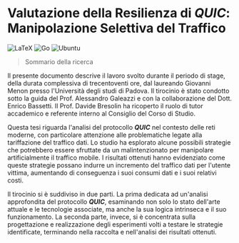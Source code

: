 # Valutazione della Resilienza di  **_QUIC_**: Manipolazione Selettiva del Traffico
![LaTeX](https://img.shields.io/badge/latex-%23008080.svg?style=for-the-badge&logo=latex&logoColor=white)
![Go](https://img.shields.io/badge/go-%2300ADD8.svg?style=for-the-badge&logo=go&logoColor=white)
![Ubuntu](https://img.shields.io/badge/Ubuntu-E95420?style=for-the-badge&logo=ubuntu&logoColor=white)

> Sommario della ricerca

Il presente documento descrive il lavoro svolto durante il periodo di stage, della durata complessiva di trecentoventi ore, dal laureando Giovanni Menon presso l'Università degli studi di Padova.
Il tirocinio è stato condotto sotto la guida del Prof. Alessandro Galeazzi e con la collaborazione del Dott. Enrico Bassetti.
Il Prof. Davide Bresolin ha ricoperto il ruolo di tutor accademico e referente interno al Consiglio del Corso di Studio.

Questa tesi riguarda l'analisi del protocollo **_QUIC_** nel contesto delle reti moderne, 
con particolare attenzione alle problematiche legate alla tariffazione del traffico dati. Lo studio ha esplorato alcune possibili strategie che potrebbero
essere sfruttate da un malintenzionato per manipolare artificialmente il traffico mobile. 
I risultati ottenuti hanno evidenziato come queste strategie possano indurre un incremento del traffico dati per l'utente vittima, 
aumentando di conseguenza i suoi consumi dati e i suoi relativi costi. 

Il tirocinio si è suddiviso in due parti.
La prima dedicata ad un'analisi approfondita del protocollo **_QUIC_**, esaminando non solo lo stato dell'arte attuale e le tecnologie associate, ma anche la sua logica intrinseca e il suo funzionamento.
La seconda parte, invece, si è concentrata sulla progettazione e realizzazione degli esperimenti volti a testare le strategie identificate, terminando nella raccolta e nell'analisi dei risultati ottenuti.
